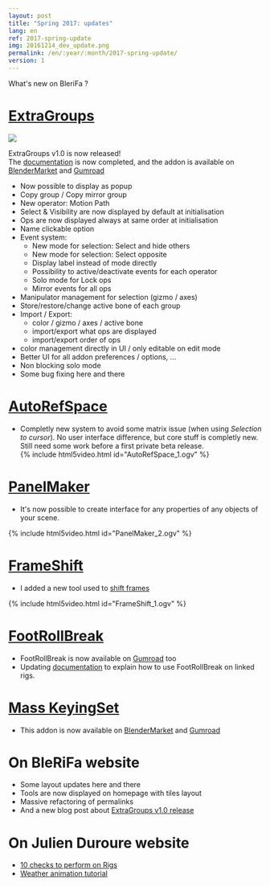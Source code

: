 ```yaml
---
layout: post
title: "Spring 2017: updates"
lang: en
ref: 2017-spring-update
img: 20161214_dev_update.png
permalink: /en/:year/:month/2017-spring-update/
version: 1
---
```


What's new on BleriFa ?

# [ExtraGroups][1]

![][15]

ExtraGroups v1.0 is now released!  
The [documentation][1] is now completed, and the addon is available on [BlenderMarket][2] and [Gumroad][3]

*  Now possible to display as popup
*  Copy group / Copy mirror group
*  New operator: Motion Path
*  Select & Visibility are now displayed by default at initialisation
*  Ops are now displayed always at same order at initialisation
*  Name clickable option
*  Event system:  
	*	New mode for selection: Select and hide others
	*  New mode for selection: Select opposite
	*  Display label instead of mode directly
	*  Possibility to active/deactivate events for each operator
	*  Solo mode for Lock ops
	*  Mirror events for all ops
*  Manipulator management for selection (gizmo / axes)
*  Store/restore/change active bone of each group
*  Import / Export:
	*  color / gizmo / axes / active bone
	*  import/export what ops are displayed
	*  import/export order of ops
* color management directly in UI / only editable on edit mode
* Better UI for all addon preferences / options, ...
* Non blocking solo mode
* Some bug fixing here and there


# [AutoRefSpace][4]
*  Completly new system to avoid some matrix issue (when using _Selection to cursor_). No user interface difference, but core stuff is completly new. Still need some work before a first private beta release.  
{% include html5video.html id="AutoRefSpace_1.ogv" %}

# [PanelMaker][5]
*  It's now possible to create interface for any properties of any objects of your scene.

{% include html5video.html id="PanelMaker_2.ogv" %}

# [FrameShift][10]
*  I added a new tool used to [shift frames][10]  

{% include html5video.html id="FrameShift_1.ogv" %}

# [FootRollBreak][6]
*  FootRollBreak is now available on [Gumroad][11] too
*  Updating [documentation][6] to explain how to use FootRollBreak on linked rigs.

# [Mass KeyingSet][7]
*  This addon is now available on [BlenderMarket][8] and [Gumroad][9]

# On BleRiFa website
*  Some layout updates here and there
*  Tools are now displayed on homepage with tiles layout
*  Massive refactoring of permalinks
*  And a new blog post about [ExtraGroups v1.0 release][12]

# On Julien Duroure website
*  [10 checks to perform on Rigs][13]
*  [Weather animation tutorial][14]

[1]: {{site.base_url}}/en/tools/ExtraGroups/
[2]: https://blendermarket.com/products/extragroups
[3]: https://gumroad.com/l/ExtraGroups
[4]: {{site.base_url}}/en/tools/AutoRefSpace/
[5]: {{site.base_url}}/en/tools/PanelMaker/
[6]: {{site.base_url}}/en/tools/FootRollBreak/
[7]: {{site.base_url}}/en/tools/MassKeyingSets/
[8]: https://blendermarket.com/products/mass-keyingsets
[9]: https://gumroad.com/l/SRqtl
[10]: {{site.base_url}}/en/tools/FrameShift/
[11]: https://gumroad.com/l/FootRollBreak
[12]: {{site.base_url}}/en/2017/05/ExtraGroups-V1-release/
[13]: http://julienduroure.com/en/2017/05/10-checks-on-rigs/
[14]: http://julienduroure.com/en/2017/06/weather-anim-tuto/
[15]: {{site.base_url}}/assets/img/ExtraGroups/popup.png
